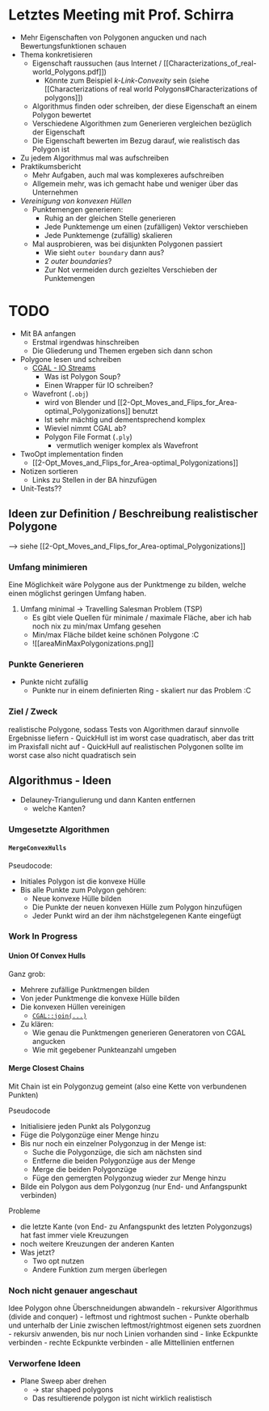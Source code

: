 # Letztes Meeting mit Prof. Schirra
- Mehr Eigenschaften von Polygonen angucken und nach Bewertungsfunktionen schauen
- Thema konkretisieren
	- Eigenschaft raussuchen (aus Internet / [[Characterizations_of_real-world_Polygons.pdf]])
		- Könnte zum Beispiel _k-Link-Convexity_ sein (siehe [[Characterizations of real world Polygons#Characterizations of polygons]])
	- Algorithmus finden oder schreiben, der diese Eigenschaft an einem Polygon bewertet
	- Verschiedene Algorithmen zum Generieren vergleichen bezüglich der Eigenschaft
	- Die Eigenschaft  bewerten im Bezug darauf, wie realistisch das Polygon ist
- Zu jedem Algorithmus mal was aufschreiben
- Praktikumsbericht
	- Mehr Aufgaben, auch mal was komplexeres aufschreiben
	- Allgemein mehr, was ich gemacht habe und weniger über das Unternehmen
- _Vereinigung von konvexen Hüllen_
	- Punktemengen generieren:
		- Ruhig an der gleichen Stelle generieren
		- Jede Punktemenge um einen (zufälligen) Vektor verschieben
		- Jede Punktemenge (zufällig) skalieren
	- Mal ausprobieren, was bei disjunkten Polygonen passiert
		- Wie sieht `outer boundary` dann aus?
		- 2 _outer boundaries_?
		- Zur Not vermeiden durch gezieltes Verschieben der Punktemengen

# TODO
- Mit BA anfangen
	- Erstmal irgendwas hinschreiben
	- Die Gliederung und Themen ergeben sich dann schon
- Polygone lesen und schreiben
	- [CGAL - IO Streams](https://doc.cgal.org/latest/Stream_support/IOStreamSupportedFileFormats.html#IOStreamPLY)
		- Was ist Polygon Soup?
		- Einen Wrapper für IO schreiben?
	- Wavefront (`.obj`)
		- wird von Blender und [[2-Opt_Moves_and_Flips_for_Area-optimal_Polygonizations]] benutzt
		- Ist sehr mächtig und dementsprechend komplex
		- Wieviel nimmt CGAL ab?
	  - Polygon File Format (`.ply`)
		  - vermutlich weniger komplex als Wavefront
- TwoOpt implementation finden
	- [[2-Opt_Moves_and_Flips_for_Area-optimal_Polygonizations]]
- Notizen sortieren
	- Links zu Stellen in der BA hinzufügen
- Unit-Tests??

## Ideen zur Definition / Beschreibung realistischer Polygone
--> siehe [[2-Opt_Moves_and_Flips_for_Area-optimal_Polygonizations]]

### Umfang minimieren
Eine Möglichkeit wäre Polygone aus der Punktmenge zu bilden, welche einen möglichst geringen Umfang haben.

1. Umfang minimal -> Travelling Salesman Problem (TSP)
	- Es gibt viele Quellen für minimale / maximale Fläche, aber ich hab noch nix zu min/max Umfang gesehen
	- Min/max Fläche bildet keine schönen Polygone :C
	- ![[areaMinMaxPolygonizations.png]]

### Punkte Generieren
- Punkte nicht zufällig
	- Punkte nur in einem definierten Ring - skaliert nur das Problem :C
	

### Ziel / Zweck
realistische Polygone, sodass Tests von Algorithmen darauf sinnvolle Ergebnisse liefern
	- QuickHull ist im worst case quadratisch, aber das tritt im Praxisfall nicht auf 
	- QuickHull auf realistischen Polygonen sollte im worst case also nicht quadratisch sein

## Algorithmus - Ideen
- Delauney-Triangulierung und dann Kanten entfernen
	- welche Kanten?

### Umgesetzte Algorithmen
#### `MergeConvexHulls`
Pseudocode:
- Initiales Polygon ist die konvexe Hülle
- Bis alle Punkte zum Polygon gehören:
	- Neue konvexe Hülle bilden
	- Die Punkte der neuen konvexen Hülle zum Polygon hinzufügen
	- Jeder Punkt wird an der ihm nächstgelegenen Kante eingefügt

### Work In Progress

#### Union Of Convex Hulls
Ganz grob:
- Mehrere zufällige Punktmengen bilden
- Von jeder Punktmenge die konvexe Hülle bilden
- Die konvexen Hüllen vereinigen
	- [`CGAL::join(...)`](https://doc.cgal.org/latest/Boolean_set_operations_2/group__boolean__join.html)
- Zu klären: 
	- Wie genau die Punktmengen generieren
	  Generatoren von CGAL angucken
	- Wie mit gegebener Punkteanzahl umgeben
#### Merge Closest Chains
Mit Chain ist ein Polygonzug gemeint (also eine Kette von verbundenen Punkten)

Pseudocode
- Initialisiere jeden Punkt als Polygonzug 
- Füge die Polygonzüge einer Menge hinzu
- Bis nur noch ein einzelner Polygonzug in der Menge ist:
	- Suche die Polygonzüge, die sich am nächsten sind
	- Entferne die beiden Polygonzüge aus der Menge
	- Merge die beiden Polygonzüge
	- Füge den gemergten Polygonzug wieder zur Menge hinzu
- Bilde ein Polygon aus dem Polygonzug (nur End- und Anfangspunkt verbinden)

Probleme
- die letzte Kante (von End- zu Anfangspunkt des letzten Polygonzugs) hat fast immer viele Kreuzungen
- noch weitere Kreuzungen der anderen Kanten
- Was jetzt?
	- Two opt nutzen
	- Andere Funktion zum mergen überlegen

### Noch nicht genauer angeschaut
Idee Polygon ohne Überschneidungen abwandeln
	- rekursiver Algorithmus (divide and conquer)
	- leftmost und rightmost suchen
	- Punkte oberhalb und unterhalb der Linie zwischen leftmost/rightmost eigenen sets zuordnen
	- rekursiv anwenden, bis nur noch Linien vorhanden sind
	- linke Eckpunkte verbinden
	- rechte Eckpunkte verbinden
	- alle Mittellinien entfernen

### Verworfene Ideen
- Plane Sweep aber drehen 
	- -> star shaped polygons
	- Das resultierende polygon ist nicht wirklich realistisch

